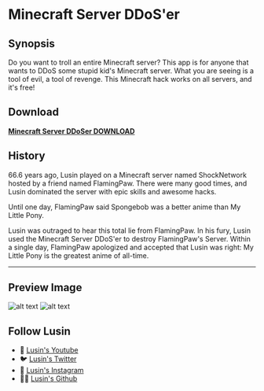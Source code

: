 # Minecraft Server DDoS'er

## Synopsis
Do you want to troll an entire Minecraft server?
This app is for anyone that wants to DDoS some stupid kid's Minecraft server.  What you are seeing is a tool of evil, a tool of revenge.  This Minecraft hack works on all servers, and it's free!

## Download
**[Minecraft Server DDoSer DOWNLOAD](https://github.com/Lusin333/Minecraft-Server-DDoSer/releases/download/2020-08-09/Meinkraft.Server.DDoS.er.exe)**

## History
66.6 years ago, Lusin played on a Minecraft server named ShockNetwork hosted by a friend named FlamingPaw.  There were many good times, and Lusin dominated the server with epic skills and awesome hacks.

Until one day, FlamingPaw said Spongebob was a better anime than My Little Pony.

Lusin was outraged to hear this total lie from FlamingPaw.  In his fury, Lusin used the Minecraft Server DDoS'er to destroy FlamingPaw's Server.  Within a single day, FlamingPaw apologized and accepted that Lusin was right:  My Little Pony is the greatest anime of all-time.
***
## Preview Image

![alt text](https://raw.githubusercontent.com/Lusin333/Meinkraft-Server-DDoSer/master/Meinkraft%20Server%20DDOS'er%20Icon%20-%20Lusin.png)
![alt text](https://raw.githubusercontent.com/Lusin333/Meinkraft-Server-DDoSer/master/Meinkraft%20Server%20DDoS'er%20Preview%20Pic.png)

## Follow Lusin
* 🎥 [Lusin's Youtube](https://www.Youtube.com/c/Lusin333?sub_confirmation=1)
* 🐦 [Lusin's Twitter](https://Twitter.com/Lusin333)
* 📸 [Lusin's Instagram](https://www.instagram.com/Lusin.333/)
* 👩‍💻 [Lusin's Github](https://Github.com/Lusin333)

